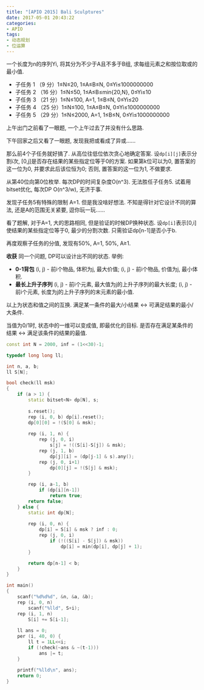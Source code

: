 ```yaml
---
title: "[APIO 2015] Bali Sculptures"
date: 2017-05-01 20:43:22
categories:
- APIO
tags:
- 动态规划
- 位运算
---
```

一个长度为n的序列Yi, 将其分为不少于A且不多于B组, 求每组元素之和按位取或的最小值.
- 子任务 1 （9 分）1≤N≤20, 1≤A≤B≤N, 0≤Yi≤1000000000
- 子任务 2 （16 分）1≤N≤50, 1≤A≤B≤min{20,N}, 0≤Yi≤10
- 子任务 3 （21 分）1≤N≤100, A=1, 1≤B≤N, 0≤Yi≤20
- 子任务 4 （25 分）1≤N≤100, 1≤A≤B≤N, 0≤Yi≤1000000000
- 子任务 5 （29 分）1≤N≤2000, A=1, 1≤B≤N, 0≤Yi≤1000000000

<!--more-->
上午出门之前看了一眼题, 一个上午过去了并没有什么思路.

下午回家之后又看了一眼题, 发现我把或看成了异或......

那么前4个子任务就好搞了. 从高位往低位依次贪心地确定答案. 设`dp[i][j]`表示分割i次, [0,j]是否存在结果的某些指定位等于0的方案. 如果第k位可以为0, 置答案的这一位为0, 并要求此后该位恒为0; 否则, 置答案的这一位为1, 不做要求.

从第40位向第0位枚举. 每次DP的时间复杂度O(n^3). 无法胜任子任务5. 试着用bitset优化, 每次DP O(n^3/w), 无济于事.

发现子任务5有特殊的限制 A=1. 但是我没啥好想法. 不知是得针对它设计不同的算法, 还是A的范围无关紧要, 逗你玩一玩......

看了题解, 对于A=1, 大的思路相同, 但是验证的时候DP换种状态. 设`dp[i]`表示[0,i]使结果的某些指定位等于0, 最少的分割次数. 只需验证dp[n-1]是否小于b.

再度观察子任务的分值, 发现有50%, A=1, 50%, A≥1.

**收获** 同一个问题, DP可以设计出不同的状态. 举例:
- **0-1背包** (i, j) - 前i个物品, 体积为j, 最大价值; (i, j) - 前i个物品, 价值为j, 最小体积.
- **最长上升子序列** (i, j) - 前i个元素, 最大值为j的上升子序列的最大长度; (i, j) - 前i个元素, 长度为j的上升子序列的末元素的最小值.

以上为状态和值之间的互换. 满足某一条件的最大/小结果 <-> 可满足结果的最小/大条件.

当值为0/1时, 状态中的一维可以变成值, 即最优化的目标. 是否存在满足某条件的结果 <-> 满足该条件的结果的最值.

```cpp
const int N = 2000, inf = (1<<30)-1;

typedef long long ll;

int n, a, b;
ll S[N];

bool check(ll msk)
{
	if (a > 1) {
		static bitset<N> dp[N], s;
		
		s.reset();
		rep (i, 0, b) dp[i].reset();
		dp[0][0] = !(S[0] & msk);
	
		rep (i, 1, n) {
			rep (j, 0, i)
				s[j] = !((S[i]-S[j]) & msk);
			rep (j, 1, b)
				dp[j][i] = (dp[j-1] & s).any();
			rep (j, 0, i+1)
				dp[0][j] = !(S[j] & msk);
		}

		rep (i, a-1, b)
			if (dp[i][n-1])
				return true;
		return false;
	} else {
		static int dp[N];
		
		rep (i, 0, n) {
			dp[i] = S[i] & msk ? inf : 0;
			rep (j, 0, i)
				if (!((S[i] - S[j]) & msk))
					dp[i] = min(dp[i], dp[j] + 1);
		}

		return dp[n-1] < b;
	}
}

int main()
{
	scanf("%d%d%d", &n, &a, &b);
	rep (i, 0, n)
		scanf("%lld", S+i);
	rep (i, 1, n)
		S[i] += S[i-1];
	
	ll ans = 0;
	per (i, 40, 0) {
		ll t = 1LL<<i;
		if (!check(~ans & ~(t-1)))
			ans |= t;
	}
	
	printf("%lld\n", ans);
	return 0;
}
```